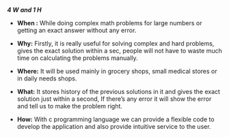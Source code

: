﻿***4 W and 1 H***


- **When :**  While doing complex math problems for large numbers or getting an exact answer without any error.

- **Why:** Firstly, it is really useful for solving complex and hard problems, gives the exact solution within a sec, people will not have to waste much time on calculating the problems manually.

- **Where:** It  will be used mainly in grocery shops, small medical stores or in daily needs shops.

- **What:** It stores history of the previous solutions in it and gives the exact solution just within a second, If there’s any error it will show the error and tell us to make the problem right.

- **How:** With c programming language we can provide a flexible code to develop the application and also provide intuitive service to the user.

